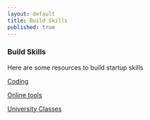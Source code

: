 ```yaml
---
layout: default
title: Build Skills
published: true
---
```


### Build Skills

Here are some resources to build startup skills

[Coding](/build-skills/coding)

[Online tools](/build-skills/online-tools)

[University Classes](/build-skills/university-classes)
